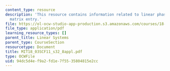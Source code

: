 ```yaml
---
content_type: resource
description: 'This resource contains information related to linear phase portraits:
  matrix entry.'
file: https://ol-ocw-studio-app-production.s3.amazonaws.com/courses/18-03sc-differential-equations-fall-2011/94dc5d4ef9a2fd1e7f5535804815e2cc_MIT18_03SCF11_s32_8appl.pdf
file_type: application/pdf
learning_resource_types: []
parent_title: Linear Systems
parent_type: CourseSection
resourcetype: Document
title: MIT18_03SCF11_s32_8appl.pdf
type: OCWFile
uid: 94dc5d4e-f9a2-fd1e-7f55-35804815e2cc
---
```


